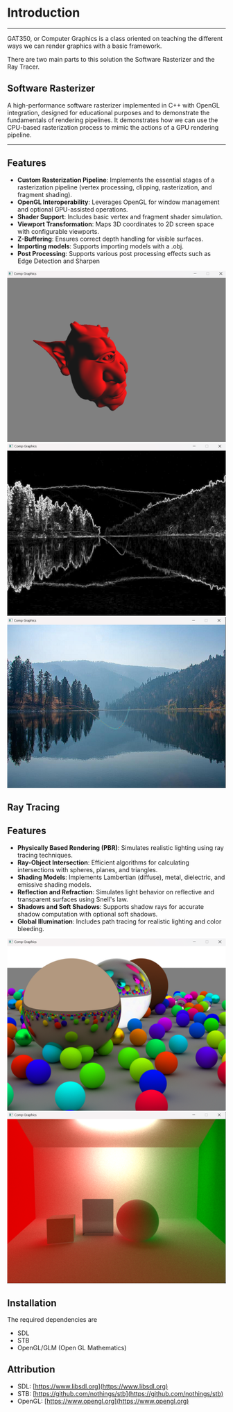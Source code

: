 # Introduction
---

GAT350, or Computer Graphics is a class oriented on teaching the different ways we can render graphics with a basic framework.

There are two main parts to this solution the Software Rasterizer and the Ray Tracer.



## Software Rasterizer

A high-performance software rasterizer implemented in C++ with OpenGL integration, designed for educational purposes and to demonstrate the fundamentals of rendering pipelines.
It demonstrates how we can use the CPU-based rasterization process to mimic the actions of a GPU rendering pipeline.

---

## Features

- **Custom Rasterization Pipeline**: Implements the essential stages of a rasterization pipeline (vertex processing, clipping, rasterization, and fragment shading).
- **OpenGL Interoperability**: Leverages OpenGL for window management and optional GPU-assisted operations.
- **Shader Support**: Includes basic vertex and fragment shader simulation.
- **Viewport Transformation**: Maps 3D coordinates to 2D screen space with configurable viewports.
- **Z-Buffering**: Ensures correct depth handling for visible surfaces.
- **Importing models**: Supports importing models with a .obj.
- **Post Processing**: Supports various post processing effects such as Edge Detection and Sharpen


![alt text](https://github.com/crazyman222214/GAT350-----Computer-Graphics/blob/master/Build/SoftRastLighting.png)
![alt text](https://github.com/crazyman222214/GAT350-----Computer-Graphics/blob/master/Build/Edge.png)
![alt text](https://github.com/crazyman222214/GAT350-----Computer-Graphics/blob/master/Build/Sharpen.png)



## Ray Tracing

## Features

- **Physically Based Rendering (PBR)**: Simulates realistic lighting using ray tracing techniques.
- **Ray-Object Intersection**: Efficient algorithms for calculating intersections with spheres, planes, and triangles.
- **Shading Models**: Implements Lambertian (diffuse), metal, dielectric, and emissive shading models.
- **Reflection and Refraction**: Simulates light behavior on reflective and transparent surfaces using Snell's law.
- **Shadows and Soft Shadows**: Supports shadow rays for accurate shadow computation with optional soft shadows.
- **Global Illumination**: Includes path tracing for realistic lighting and color bleeding.

![alt text](https://github.com/crazyman222214/GAT350-----Computer-Graphics/blob/master/Build/coolballs.png)
![alt text](https://github.com/crazyman222214/GAT350-----Computer-Graphics/blob/master/Build/CornellBox.png)

  
## Installation

The required dependencies are 
- SDL
- STB
- OpenGL/GLM (Open GL Mathematics)


## Attribution

- SDL: [https://www.libsdl.org](https://www.libsdl.org)
- STB: [https://github.com/nothings/stb](https://github.com/nothings/stb)
- OpenGL: [https://www.opengl.org](https://www.opengl.org)


  
